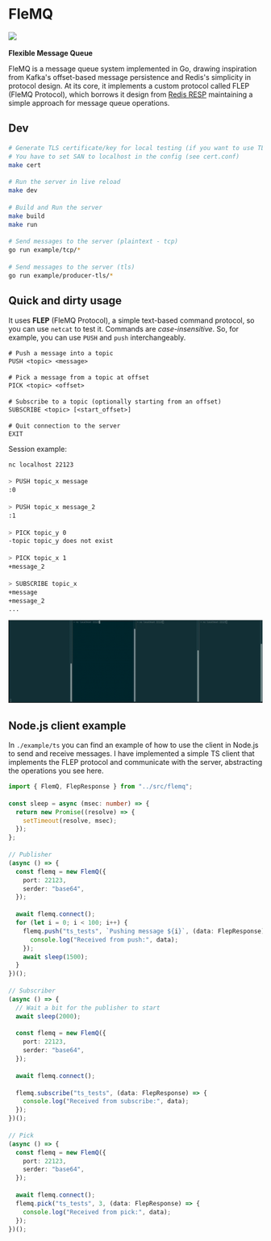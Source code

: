 # FleMQ

![](https://img.shields.io/badge/-Work%20in%20Progress-f00?style=for-the-badge)

**Flexible Message Queue**

FleMQ is a message queue system implemented in Go, drawing inspiration from Kafka's offset-based message persistence and Redis's simplicity in protocol design. At its core, it implements a custom protocol called FLEP (FleMQ Protocol), which borrows it design from [Redis RESP](https://redis.io/docs/latest/develop/reference/protocol-spec/) maintaining a simple approach for message queue operations.

## Dev

```sh
# Generate TLS certificate/key for local testing (if you want to use TLS)
# You have to set SAN to localhost in the config (see cert.conf)
make cert

# Run the server in live reload
make dev

# Build and Run the server
make build
make run

# Send messages to the server (plaintext - tcp)
go run example/tcp/*

# Send messages to the server (tls)
go run example/producer-tls/*
```

## Quick and dirty usage

It uses **FLEP** (FleMQ Protocol), a simple text-based command protocol, so you can use `netcat` to test it.
Commands are _case-insensitive_. So, for example, you can use `PUSH` and `push` interchangeably.

```
# Push a message into a topic
PUSH <topic> <message>

# Pick a message from a topic at offset
PICK <topic> <offset>

# Subscribe to a topic (optionally starting from an offset)
SUBSCRIBE <topic> [<start_offset>]

# Quit connection to the server
EXIT
```

Session example:

```sh
nc localhost 22123

> PUSH topic_x message
:0

> PUSH topic_x message_2
:1

> PICK topic_y 0
-topic topic_y does not exist

> PICK topic_x 1
+message_2

> SUBSCRIBE topic_x
+message
+message_2
...
```

![Example](https://github.com/alainrk/flemq/raw/main/assets/flemq.gif)

## Node.js client example

In `./example/ts` you can find an example of how to use the client in Node.js to send and receive messages.
I have implemented a simple TS client that implements the FLEP protocol and communicate with the server, abstracting the operations you see here.

```ts
import { FlemQ, FlepResponse } from "../src/flemq";

const sleep = async (msec: number) => {
  return new Promise((resolve) => {
    setTimeout(resolve, msec);
  });
};

// Publisher
(async () => {
  const flemq = new FlemQ({
    port: 22123,
    serder: "base64",
  });

  await flemq.connect();
  for (let i = 0; i < 100; i++) {
    flemq.push("ts_tests", `Pushing message ${i}`, (data: FlepResponse) => {
      console.log("Received from push:", data);
    });
    await sleep(1500);
  }
})();

// Subscriber
(async () => {
  // Wait a bit for the publisher to start
  await sleep(2000);

  const flemq = new FlemQ({
    port: 22123,
    serder: "base64",
  });

  await flemq.connect();

  flemq.subscribe("ts_tests", (data: FlepResponse) => {
    console.log("Received from subscribe:", data);
  });
})();

// Pick
(async () => {
  const flemq = new FlemQ({
    port: 22123,
    serder: "base64",
  });

  await flemq.connect();
  flemq.pick("ts_tests", 3, (data: FlepResponse) => {
    console.log("Received from pick:", data);
  });
})();
```
